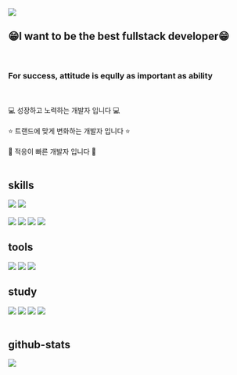 <div><img src="https://capsule-render.vercel.app/api?type=waving&color=6799FF&height=200&section=header&text=SeokJuK&fontSize=90" /></div>
<div>
    <h2>😁I want to be the best fullstack developer😁</h2><br>
	<h3>For success, attitude is eqully as important as ability</h3><br></br>
    💻 성장하고 노력하는 개발자 입니다 💻<br></br>
    ⭐ 트랜드에 맞게 변화하는 개발자 입니다 ⭐<br></br>
    🍎 적응이 빠른 개발자 입니다 🍎<br></br>
</div>
<div>
	<h2>skills</h2>
	<img src="https://img.shields.io/badge/html5-E34F26?style=for-the-badge&logo=html5&logoColor=white"> <img src="https://img.shields.io/badge/css-1572B6?style=for-the-badge&logo=css3&logoColor=white">
	<br/>
	<br/>
	<img src="https://img.shields.io/badge/javascript-F7DF1E?style=for-the-badge&logo=javascript&logoColor=black"> <img src="https://img.shields.io/badge/Typescript-3178C6?style=for-the-badge&logo=Typescript&logoColor=white"/> <img src="https://img.shields.io/badge/Java-007396?style=for-the-badge&logo=java&logoColor=white"> <img src="https://img.shields.io/badge/Python-3766AB?style=for-the-badge&logo=Python&logoColor=white"/>
	

</div>

<h2>tools</h2>
<div>
	<img src="https://img.shields.io/badge/Visual Studio Code-007ACC?style=for-the-badge&logo=Visual Studio Code&logoColor=white"/> <img src="https://img.shields.io/badge/github-181717?style=for-the-badge&logo=github&logoColor=white"> <img src="https://img.shields.io/badge/git-F05032?style=for-the-badge&logo=git&logoColor=white">
</div>	
	<div>
	<h2>study</h2>
	<img src="https://img.shields.io/badge/C-1572B6?style=for-the-badge&logo=C&logoColor=white"/>
	<img src="https://img.shields.io/badge/node.js-339933?style=for-the-badge&logo=Node.js&logoColor=white">
	<img src="https://img.shields.io/badge/Express-000000?style=for-the-badge&logo=Express&logoColor=white"/>
	<img src="https://img.shields.io/badge/amazonaws-232F3E?style=for-the-badge&logo=amazonaws&logoColor=white">
	<br>
	</br>
	</div>
	<div>
	<h2>github-stats</h2>
	<img src="https://github-readme-stats.vercel.app/api?username=SeokJuK&show_icons=true">
	</div>
